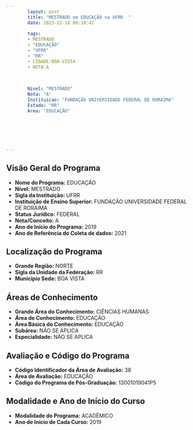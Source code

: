 ```yaml
---
        layout: post
        title: "MESTRADO em EDUCAÇÃO na UFRR  "
        date: 2023-12-18 00:10:42
     
        tags:
        - MESTRADO
        - "EDUCAÇÃO"
        - "UFRR"
        - "RR"
        - CIDADE:BOA-VISTA
        - NOTA:A
        
       

        Nivel: "MESTRADO"
        Nota: "A"
        Instituicao: "FUNDAÇÃO UNIVERSIDADE FEDERAL DE RORAIMA"
        Estado: "RR"
        Area: "EDUCAÇÃO"
        
        
        
        
        
        
---
```

## Visão Geral do Programa
- **Nome do Programa:** EDUCAÇÃO
- **Nível:** MESTRADO
- **Sigla da Instituição:** UFRR
- **Instituição de Ensino Superior:** FUNDAÇÃO UNIVERSIDADE FEDERAL DE RORAIMA
- **Status Jurídico:** FEDERAL
- **Nota/Conceito:** A
- **Ano de Início do Programa:** 2019
- **Ano de Referência do Coleta de dados:** 2021

## Localização do Programa
- **Grande Região:** NORTE
- **Sigla da Unidade da Federação:** RR
- **Município Sede:** BOA VISTA

## Áreas de Conhecimento
- **Grande Área do Conhecimento:** CIÊNCIAS HUMANAS
- **Área de Conhecimento:** EDUCAÇÃO
- **Área Básica do Conhecimento:** EDUCAÇÃO
- **Subárea:** NÃO SE APLICA
- **Especialidade:** NÃO SE APLICA

## Avaliação e Código do Programa
- **Código Identificador da Área de Avaliação:** 38
- **Área de Avaliação:** EDUCAÇÃO
- **Código do Programa de Pós-Graduação:** 13001019041P5


## Modalidade e Ano de Início do Curso
- **Modalidade do Programa:** ACADÊMICO
- **Ano de Início de Cada Curso:** 2019
